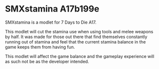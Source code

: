 # SMXstamina A17b199e

SMXstamina is a modlet for 7 Days to Die A17.

This modlet will cut the stamina use when using tools and melee weapons by half. It was made for those out there that find themselves constantly running out of stamina and feel that the current stamina balance in the game keeps them from having fun.

This modlet will affect the game balance and the gameplay experience will as such not be as the developer intended.
